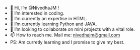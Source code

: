 - 👋 Hi, I’m @NivedhaJM !
- 👀 I’m interested in coding.
- 🌱 I’m currently an expertise in HTML.
- 🌱 I’m currently learning Python and JAVA.
- 💞️ I’m looking to collaborate on mini projects with a vital role.
- 📫 How to reach me. Mail me: nivedhajm@gmail.com
- PS: Am curretly learning and I promise to give my best. 

<!---
NivedhaJM/NivedhaJM is a ✨ special ✨ repository because its `README.md` (this file) appears on your GitHub profile.
You can click the Preview link to take a look at your changes.
--->
